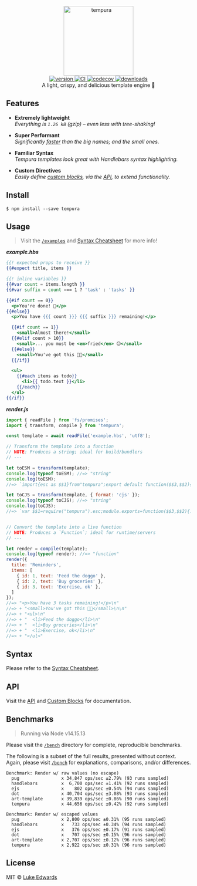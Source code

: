 <div align="center">
  <img src="logo.png" alt="tempura" height="190" />
</div>

<div align="center">
  <a href="https://npmjs.org/package/tempura">
    <img src="https://badgen.now.sh/npm/v/tempura" alt="version" />
  </a>
  <a href="https://travis-ci.org/lukeed/tempura">
    <img src="https://github.com/lukeed/tempura/workflows/CI/badge.svg" alt="CI" />
  </a>
  <a href="https://codecov.io/gh/lukeed/tempura">
    <img src="https://badgen.now.sh/codecov/c/github/lukeed/tempura" alt="codecov" />
  </a>
  <a href="https://npmjs.org/package/tempura">
    <img src="https://badgen.now.sh/npm/dm/tempura" alt="downloads" />
  </a>
</div>

<div align="center">A light, crispy, and delicious template engine 🍤</div>

## Features

* **Extremely lightweight**<br>
  _Everything is `1.26 kB` (gzip) – even less with tree-shaking!_

* **Super Performant**<br>
  _Significantly [faster](#benchmarks) than the big names; and the small ones._

* **Familiar Syntax**<br>
  _Tempura templates look great with Handlebars syntax highlighting._

* **Custom Directives**<br>
  _Easily define [custom blocks](/docs/blocks.md), via the [API](/docs/api.md), to extend functionality._

## Install

```
$ npm install --save tempura
```

## Usage

> Visit the [`/examples`](/examples) and [Syntax Cheatsheet](/docs/syntax.md) for more info!

***example.hbs***

```hbs
{{! expected props to receive }}
{{#expect title, items }}

{{! inline variables }}
{{#var count = items.length }}
{{#var suffix = count === 1 ? 'task' : 'tasks' }}

{{#if count == 0}}
  <p>You're done! 🎉</p>
{{#else}}
  <p>You have {{{ count }}} {{{ suffix }}} remaining!</p>

  {{#if count == 1}}
    <small>Almost there!</small>
  {{#elif count > 10}}
    <small>... you must be <em>fried</em> 😔</small>
  {{#else}}
    <small>You've got this 💪🏼</small>
  {{/if}}

  <ul>
    {{#each items as todo}}
      <li>{{ todo.text }}</li>
    {{/each}}
  </ul>
{{/if}}
```

***render.js***

```js
import { readFile } from 'fs/promises';
import { transform, compile } from 'tempura';

const template = await readFile('example.hbs', 'utf8');

// Transform the template into a function
// NOTE: Produces a string; ideal for build/bundlers
// ---

let toESM = transform(template);
console.log(typeof toESM); //=> "string"
console.log(toESM);
//=> `import{esc as $$1}from"tempura";export default function($$3,$$2){...}`

let toCJS = transform(template, { format: 'cjs' });
console.log(typeof toCJS); //=> "string"
console.log(toCJS);
//=> `var $$1=require("tempura").esc;module.exports=function($$3,$$2){...}`


// Convert the template into a live function
// NOTE: Produces a `Function`; ideal for runtime/servers
// ---

let render = compile(template);
console.log(typeof render); //=> "function"
render({
  title: 'Reminders',
  items: [
    { id: 1, text: 'Feed the doggo' },
    { id: 2, text: 'Buy groceries' },
    { id: 3, text: 'Exercise, ok' },
  ]
});
//=> "<p>You have 3 tasks remaining!</p>\n"
//=> + "<small>You've got this 💪🏼</small>\n\n"
//=> + "<ul>\n"
//=> + "  <li>Feed the doggo</li>\n"
//=> + "  <li>Buy groceries</li>\n"
//=> + "  <li>Exercise, ok</li>\n"
//=> + "</ul>"
```

## Syntax

Please refer to the [Syntax Cheatsheet](/docs/syntax.md).


## API

Visit the [API](/docs/api.md) and [Custom Blocks](/docs/blocks.md) for documentation.


## Benchmarks

> Running via Node v14.15.13

Please visit the [`/bench`](/bench) directory for complete, reproducible benchmarks.

The following is a subset of the full results, presented without context. Again, please visit [`/bench`](/bench) for explanations, comparisons, and/or differences.

```
Benchmark: Render w/ raw values (no escape)
  pug                x 34,847 ops/sec ±2.79% (93 runs sampled)
  handlebars         x  6,700 ops/sec ±1.41% (92 runs sampled)
  ejs                x    802 ops/sec ±0.54% (94 runs sampled)
  dot                x 40,704 ops/sec ±3.08% (93 runs sampled)
  art-template       x 39,839 ops/sec ±0.86% (90 runs sampled)
  tempura            x 44,656 ops/sec ±0.42% (92 runs sampled)

Benchmark: Render w/ escaped values
  pug                x 2,800 ops/sec ±0.31% (95 runs sampled)
  handlebars         x   733 ops/sec ±0.34% (94 runs sampled)
  ejs                x   376 ops/sec ±0.17% (91 runs sampled)
  dot                x   707 ops/sec ±0.15% (96 runs sampled)
  art-template       x 2,707 ops/sec ±0.12% (96 runs sampled)
  tempura            x 2,922 ops/sec ±0.31% (96 runs sampled)
```

## License

MIT © [Luke Edwards](https://lukeed.com)
